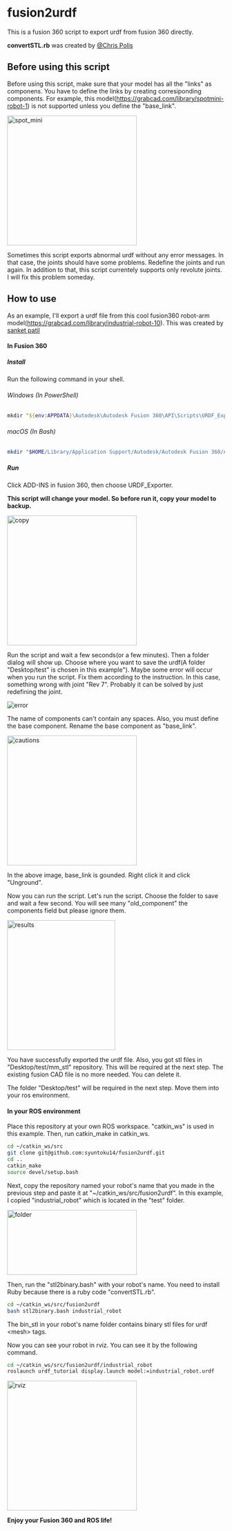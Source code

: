 # fusion2urdf

This is a fusion 360 script to export urdf from fusion 360 directly.

**convertSTL.rb** was created by [@Chris Polis](https://github.com/cmpolis/convertSTL#author)

## Before using this script

Before using this script, make sure that your model has all the "links" as componens. You have to define the links by creating corresiponding components. For example, this model(https://grabcad.com/library/spotmini-robot-1) is not supported unless you define the "base_link". 

<img src="https://github.com/syuntoku14/fusion2urdf/blob/images/spot_mini.PNG" alt="spot_mini" title="spot_mini" width="300" height="300">

Sometimes this script exports abnormal urdf without any error messages. In that case, the joints should have some problems. Redefine the joints and run again.
In addition to that, this script currentely supports only revolute joints. I will fix this problem someday.

## How to use

As an example, I'll export a urdf file from this cool fusion360 robot-arm model(https://grabcad.com/library/industrial-robot-10).
This was created by [sanket patil](https://grabcad.com/sanket.patil-16)

#### In Fusion 360
##### Install

Run the following command in your shell.

###### Windows (In PowerShell)

```powershell
mkdir "${env:APPDATA}\Autodesk\Autodesk Fusion 360\API\Scripts\URDF_Exporter"; cd "${env:APPDATA}\Autodesk\Autodesk Fusion 360\API\Scripts\URDF_Exporter"; function Cmd-Curl {cmd /c curl $args}; Set-Alias -Name curl -Value Cmd-Curl -Option AllScope; curl https://raw.githubusercontent.com/syuntoku14/fusion2urdf/master/URDF_Exporter/URDF_Exporter.py -o URDF_Exporter.py; curl https://raw.githubusercontent.com/syuntoku14/fusion2urdf/master/URDF_Exporter/URDF_Exporter.manifest -o URDF_Exporter.manifest
```

###### macOS (In Bash)

```bash
mkdir "$HOME/Library/Application Support/Autodesk/Autodesk Fusion 360/API/Scripts/URDF_Exporter" && cd "$HOME/Library/Application Support/Autodesk/Autodesk Fusion 360/API/Scripts/URDF_Exporter" && curl https://raw.githubusercontent.com/syuntoku14/fusion2urdf/master/URDF_Exporter/URDF_Exporter.py -o URDF_Exporter.py && curl https://raw.githubusercontent.com/syuntoku14/fusion2urdf/master/URDF_Exporter/URDF_Exporter.manifest -o URDF_Exporter.manifest
```

##### Run

Click ADD-INS in fusion 360, then choose URDF_Exporter. 

**This script will change your model. So before run it, copy your model to backup.**

<img src="https://github.com/syuntoku14/fusion2urdf/blob/images/copy.png" alt="copy" title="copy" width="300" height="300">

Run the script and wait a few seconds(or a few minutes). Then a folder dialog will show up. Choose where you want to save the urdf(A folder "Desktop/test" is chosen in this example").
Maybe some error will occur when you run the script. Fix them according to the instruction. In this case, something wrong with joint "Rev 7". Probably it can be solved by just redefining the joint.

![error](https://github.com/syuntoku14/fusion2urdf/blob/images/error.png)

The name of components can't contain any spaces. Also, you must define the base component. Rename the base component as "base_link". 

<img src="https://github.com/syuntoku14/fusion2urdf/blob/images/cautions.PNG" alt="cautions" title="cautions" width="300" height="300">

In the above image, base_link is gounded. Right click it and click "Unground". 

Now you can run the script. Let's run the script. Choose the folder to save and wait a few second. You will see many "old_component" the components field but please ignore them. 

<img src="https://github.com/syuntoku14/fusion2urdf/blob/images/result.PNG" alt="results" title="results" width="250" height="300">

You have successfully exported the urdf file. Also, you got stl files in "Desktop/test/mm_stl" repository. This will be required at the next step. The existing fusion CAD file is no more needed. You can delete it. 

The folder "Desktop/test" will be required in the next step. Move them into your ros environment.


#### In your ROS environment

Place this repository at your own ROS workspace. "catkin_ws" is used in this example.
Then, run catkin_make in catkin_ws.

```bash
cd ~/catkin_ws/src
git clone git@github.com:syuntoku14/fusion2urdf.git
cd ..
catkin_make
source devel/setup.bash
```

Next, copy the repository named your robot's name that you made in the previous step and paste it at "~/catkin_ws/src/fusion2urdf". In this example, I copied "industrial_robot" which is located in the "test" folder.  

<img src="https://github.com/syuntoku14/fusion2urdf/blob/images/fusion2urdf.png" alt="folder" title="folder" width="300" height="150">

Then, run the "stl2binary.bash" with your robot's name. You need to install Ruby because there is a ruby code "convertSTL.rb". 

```bash
cd ~/catkin_ws/src/fusion2urdf
bash stl2binary.bash industrial_robot
```

The bin_stl in your robot's name folder contains binary stl files for urdf \<mesh\> tags.

Now you can see your robot in rviz. You can see it by the following command.

```bash
cd ~/catkin_ws/src/fusion2urdf/industrial_robot
roslaunch urdf_tutorial display.launch model:=industrial_robot.urdf
```

<img src="https://github.com/syuntoku14/fusion2urdf/blob/images/rviz_robot.png" alt="rviz" title="rviz" width="300" height="300">

**Enjoy your Fusion 360 and ROS life!**
